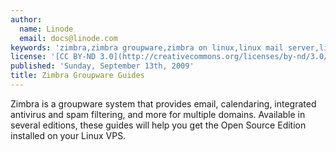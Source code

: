 ```yaml
---
author:
  name: Linode
  email: docs@linode.com
keywords: 'zimbra,zimbra groupware,zimbra on linux,linux mail server,linux email'
license: '[CC BY-ND 3.0](http://creativecommons.org/licenses/by-nd/3.0/us/)'
published: 'Sunday, September 13th, 2009'
title: Zimbra Groupware Guides
---
```


Zimbra is a groupware system that provides email, calendaring, integrated antivirus and spam filtering, and more for multiple domains. Available in several editions, these guides will help you get the Open Source Edition installed on your Linux VPS.
